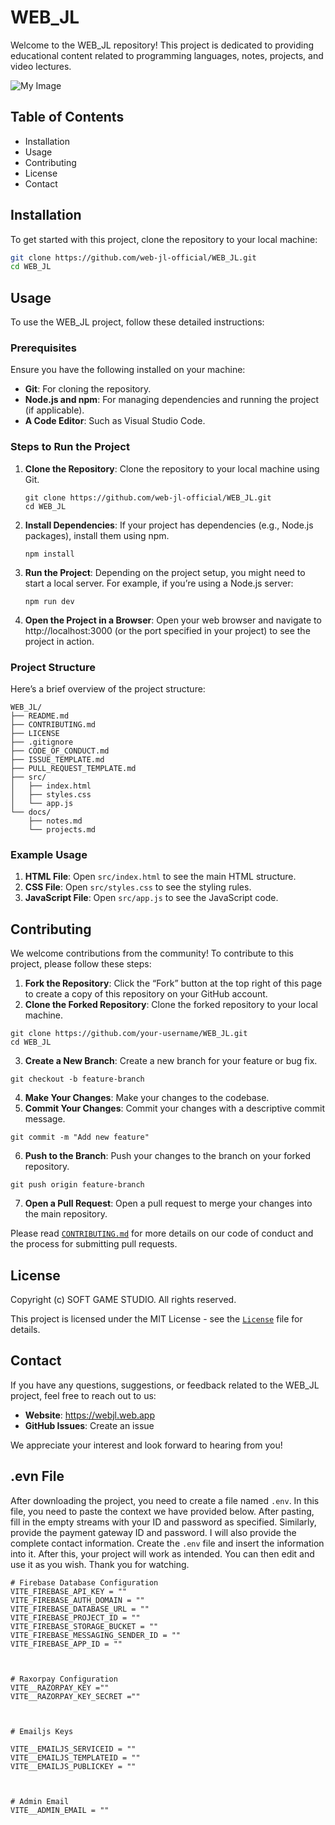 # WEB_JL

Welcome to the WEB_JL repository! This project is dedicated to providing educational content related to programming languages, notes, projects, and video lectures.

<img src="https://lh3.googleusercontent.com/p/AF1QipOasYTOWOHPbmYzOChjcmXEICbS8Z8jtjaYH7hi=s680-w680-h510" alt="My Image" >

## Table of Contents

- Installation
- Usage
- Contributing
- License
- Contact

## Installation

To get started with this project, clone the repository to your local machine:

```bash
git clone https://github.com/web-jl-official/WEB_JL.git
cd WEB_JL
```

## Usage

To use the WEB_JL project, follow these detailed instructions:

### Prerequisites

Ensure you have the following installed on your machine:

- **Git**: For cloning the repository.
- **Node.js and npm**: For managing dependencies and running the project (if applicable).
- **A Code Editor**: Such as Visual Studio Code.

### Steps to Run the Project

1. **Clone the Repository**: Clone the repository to your local machine using Git.
   ```npm
   git clone https://github.com/web-jl-official/WEB_JL.git
   cd WEB_JL
   ```
2. **Install Dependencies**: If your project has dependencies (e.g., Node.js packages), install them using npm.
   ```npm
   npm install
   ```
3. **Run the Project**: Depending on the project setup, you might need to start a local server. For example, if you’re using a Node.js server:
   ```npm
   npm run dev
   ```
4. **Open the Project in a Browser**: Open your web browser and navigate to http://localhost:3000 (or the port specified in your project) to see the project in action.

### Project Structure

Here’s a brief overview of the project structure:

```file
WEB_JL/
├── README.md
├── CONTRIBUTING.md
├── LICENSE
├── .gitignore
├── CODE_OF_CONDUCT.md
├── ISSUE_TEMPLATE.md
├── PULL_REQUEST_TEMPLATE.md
├── src/
│   ├── index.html
│   ├── styles.css
│   └── app.js
└── docs/
    ├── notes.md
    └── projects.md
```

### Example Usage

1. **HTML File**: Open `src/index.html` to see the main HTML structure.
2. **CSS File**: Open `src/styles.css` to see the styling rules.
3. **JavaScript File**: Open `src/app.js` to see the JavaScript code.

## Contributing

We welcome contributions from the community! To contribute to this project, please follow these steps:

1. **Fork the Repository**: Click the “Fork” button at the top right of this page to create a copy of this repository on your GitHub account.
2. **Clone the Forked Repository**: Clone the forked repository to your local machine.

```npm
git clone https://github.com/your-username/WEB_JL.git
cd WEB_JL
```

3. **Create a New Branch**: Create a new branch for your feature or bug fix.

```npm
git checkout -b feature-branch
```

4. **Make Your Changes**: Make your changes to the codebase.
5. **Commit Your Changes**: Commit your changes with a descriptive commit message.

```npm
git commit -m "Add new feature"
```

6. **Push to the Branch**: Push your changes to the branch on your forked repository.

```npm
git push origin feature-branch
```

7. **Open a Pull Request**: Open a pull request to merge your changes into the main repository.

Please read <a href="/CONTRIBUTING.md" target="_blank">`CONTRIBUTING.md`</a> for more details on our code of conduct and the process for submitting pull requests.

## License

Copyright (c) SOFT GAME STUDIO. All rights reserved.

This project is licensed under the MIT License - see the <a href="/LICENSE.md" target="_blank">`License`</a> file for details.

## Contact

If you have any questions, suggestions, or feedback related to the WEB_JL project, feel free to reach out to us:

- **Website**: https://webjl.web.app
- **GitHub Issues**: Create an issue

We appreciate your interest and look forward to hearing from you!

## .evn File

After downloading the project, you need to create a file named `.env`. In this file, you need to paste the context we have provided below. After pasting, fill in the empty streams with your ID and password as specified. Similarly, provide the payment gateway ID and password. I will also provide the complete contact information. Create the `.env` file and insert the information into it. After this, your project will work as intended. You can then edit and use it as you wish. Thank you for watching.

```env
# Firebase Database Configuration
VITE_FIREBASE_API_KEY = ""
VITE_FIREBASE_AUTH_DOMAIN = ""
VITE_FIREBASE_DATABASE_URL = ""
VITE_FIREBASE_PROJECT_ID = ""
VITE_FIREBASE_STORAGE_BUCKET = ""
VITE_FIREBASE_MESSAGING_SENDER_ID = ""
VITE_FIREBASE_APP_ID = ""



# Raxorpay Configuration
VITE__RAZORPAY_KEY =""
VITE__RAZORPAY_KEY_SECRET =""



# Emailjs Keys 

VITE__EMAILJS_SERVICEID = ""
VITE__EMAILJS_TEMPLATEID = ""
VITE__EMAILJS_PUBLICKEY = ""



# Admin Email 
VITE__ADMIN_EMAIL = ""





